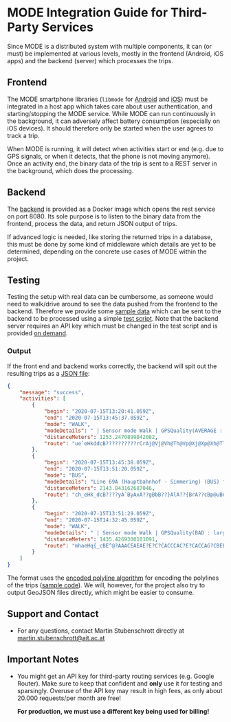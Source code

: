 # MODE Integration Guide for Third-Party Services

Since MODE is a distributed system with multiple components,
it can (or must) be implemented at various levels, mostly
in the frontend (Android, iOS apps) and the backend (server)
which processes the trips.

## Frontend

The MODE smartphone libraries (`libmode` for [Android](examples/android.md) and [iOS](examples/ios.md)) must be integrated in a host app which takes
care about user authentication, and starting/stopping the MODE
service. While MODE can run continuously in the background, it can adversely
affect battery consumption (especially on iOS devices). It should therefore
only be started when the user agrees to track a trip.

When MODE is running, it will detect when activities start or end
(e.g. due to GPS signals, or when it detects, that the phone is not
moving anymore). Once an activity end, the binary data of the trip
is sent to a REST server in the background, which does the processing.

## Backend

The [backend](examples/backend.md) is provided as a
Docker image which opens the rest service on port 8080.
Its sole purpose is to listen to the binary data from the frontend,
process the data, and return JSON output of trips.

If advanced logic is needed, like storing the returned trips in a
database, this must be done by some kind of middleware which details
are yet to be determined, depending on the concrete use cases of
MODE within the project.

## Testing
Testing the setup with real data can be cumbersome, as someone
would need to walk/drive around to see the data pushed from the
frontend to the backend. Therefore we provide some [sample data](assets/2020-07-20-PT.dat.gz) which can be sent to the backend to be processed
using a simple [test script](examples/test_container.sh).
Note that the backend server requires an API key which must be changed
in the test script and is provided [on demand](mailto:martin.stubenschrott@ait.ac.at).

### Output
If the front end and backend works correctly, the backend will
spit out the resulting trips as a [JSON file](assets/trip1.json):
```json
{
	"message": "success",
	"activities": [
		{
			"begin": "2020-07-15T13:20:41.059Z",
			"end": "2020-07-15T13:45:37.059Z",
			"mode": "WALK",
			"modeDetails": " | Sensor mode Walk | GPSQuality(AVERAGE : time gap)",
			"distanceMeters": 1253.2470899042082,
			"route": "ue`eHkddcB??????????rCrAj@Vj@Vh@Th@Vp@Xj@Xp@Xh@Tl@Vl@XJDp@Xn@Xp@Vp@XJDl@Tn@Rp@RRB@@D@?@?@???@???@@????????@???A?????????????????????????????????@????????????????????????Nh@??@E??@??@@B@B@B@@ACAAAC?AM]EICGCE?A???@?@BFBH@DP`A@F?D???B????A@A???EA??A??A????A@??????A????AA????CAI@??A@????A????????@?????B@B?D?B?F@D?B?H@H?F?D@B?@?@????C?CAC?CAGAGCG?CAA?AAA@??ABABCBABAB?@?@?BBBBD@D@F?DCDCBCBEBEBC@EBEBC@EBEBC@EBC@CBCBCBCBCBEBC@EBE@C@C@ABCBCBEBCBE@E@G@G@EBEBEBGBEBG@GBG@G?G?E?ECCEAEAEAECEECECEEECEECECCCCECCECCACACAEACAECECEEECEECCEEECECECECECEEECECECEAECEAECGCGCEEECE?C@CBE@C?CCECC?E?CBCFADCFCDABC@A@A?@A????A?A??@A???@A??@A??????@??A?@@?@??????A?A?AA???????????A?@???????@??@???@A??@?A???A@A?A??????@A??A??@A@???@???@?B????@??A?AA????A?????????A???@?????@?@?@?@?@A??@??????A???@@?A?A???????????A???A?A??????????@??@???A??@A???A@?A??@?@A@?@?@????@????A?????A?A?A?????A??????A????DA??????A??@????A???@??@?????@??A?????????@??????A?????CAAA?AAAA@???@A?????????@@@@?@????@@???????????????A?????????A???AA????????A?????A???@@@??@A?????A?@?????@??A?A@A@A@????@I@????B?@?A@??@?@ABCBA@A???"
		},
		{
			"begin": "2020-07-15T13:45:38.059Z",
			"end": "2020-07-15T13:51:20.059Z",
			"mode": "BUS",
			"modeDetails": "Line 69A (Hauptbahnhof - Simmering) (BUS) from Am Kanal to Arsenalsteg | Sensor mode Bus routed to Bus | GPSQuality(GOOD)",
			"distanceMeters": 2143.843162687046,
			"route": "ch_eHk_dcB????yA`ByAxA??gBbB??}AlA??{BrA??cBp@uBn@??cBZ??s@`C????????????????????AnD??ElC??EjCGlC??EtB??EtBGtB??IxD??KpC????????????????????A`D??IdE????c@xC??_AlB??CzC??m@lC??_AbB????????????qA`C????wBxD??_BfC??wAzB????}A~B????????????????iAbB??gAdB??gB`C??q@~@s@~@s@~@KW"
		},
		{
			"begin": "2020-07-15T13:51:29.059Z",
			"end": "2020-07-15T14:32:45.059Z",
			"mode": "WALK",
			"modeDetails": " | Sensor mode Walk | GPSQuality(BAD : large time gap)",
			"distanceMeters": 1435.4269300101091,
			"route": "mhaeHq{_cBE^@?AAACEAEAE?E?C?CACCCAC?E?CACCAG?CBEBABA@CBCBAB?@D?@?BCFA@C@CBAB?B@B@@@A@C@C@A@@@B?DABAB?B?@@@??@?BABA@?@?@B?D?D@D@F@D@D@F@F@D@FBD@F@FBH@FBHBFBFBFBHBF@HBF@DBF@FBDBDBDBFBD@FBD@D?B?@???????A??????????????@@?B@DBDBF@DBFBDBFBD@FBDBFBFBDBDBDBFBDBFBFBDBFBD@F@FBFBDB@DAD?DAB@D@B@@@A@CBC@CB?BDBFBF@FBD@BDBB@F@F@H?H@H@H@HBHBF@DBF@DBFBBDDDBDBDBDDBDBFBDDFBD@FBFBD@FBFBDBFBDDDDFDFBDDDBDBDBBBBBDBBBBD@B@DABABEBCBCBE@G@G@G@GBE@EBG@E?G@G?E@G?E@GBE@IBGBGDGBGBEBG@E@E@G@E@G@G@G@E@G@G?E@G?G@EBEBEBEBAD?D@FBDBBDDD@F@B@D?D@B?B@B@B??DJ?@@@?@B@LLDBFB@@@?@@@???@@@?@@@???@@@???@@@?@?@@??@@@?@?@@??@?@@@@DBB@NZ?@?@@@?@@??@?@?@@??@??@B??????????????AA???????A????EM??AC????AC?A???A????CG?AAC????????CI?AAA?A???????A??A????A??AE?????AA????A?????AAA?AAC?????A??????AAAE???A????M_@AACEAA??A??AAA??AAA?AA??MKAACCCACCECCCCACCEECCEAE?E@EDEDEFCDAHCHAHAHAH?FAF?DADCBADADAF?FAHAFAFAFAF?H?FAF?FAFCFCDCFCDCDCDEDCBEDCBCDAFCF?FAF@F?FAD?DADAFADCBADCDCDCDAFCDAFADAFCDCDCDCBADADADCDADCDADCFAH?HAF?HAF?F?H?F@FAD?FCFADAHAFAFAFAHAFADCFAF?D?F?D?D?FADADAFAFCFCHAFCFCHCDCFCDEBEDEBEDC@E?EACCEECACCCACCCCCCACCCCCCECCACCCACACA@A@A@?@?@?@?@?????????A??A?A?A?A?@@@?????????@?????@A@ABU??EH?@A@?@ABEJ?@ABA@CHW|@K^ADAH?@?????C?????A???@?????A?E?A?C?????J?@????A?@????????@???A????????????"
		}
	]
}
```

The format uses the [encoded polyline algorithm](https://developers.google.com/maps/documentation/utilities/polylinealgorithm) for encoding the polylines of the trips ([sample code](https://stackoverflow.com/questions/39851243/android-ios-decode-polyline-string)).
We will, however, for the project also try to output GeoJSON
files directly, which might be easier to consume.

## Support and Contact

- For any questions, contact Martin Stubenschrott directly at
  [martin.stubenschrott@ait.ac.at](mailto:martin.stubenschrott@ait.ac.at)

## Important Notes

- You might get an API key for third-party routing services
  (e.g. Google Router). Make sure to keep that confident
  and **only** use it for testing and sparsingly.
  Overuse of the API key may result in high fees, as only
  about 20.000 requests/per month are free!
  
  **For production, we must use a different key being used for billing!**